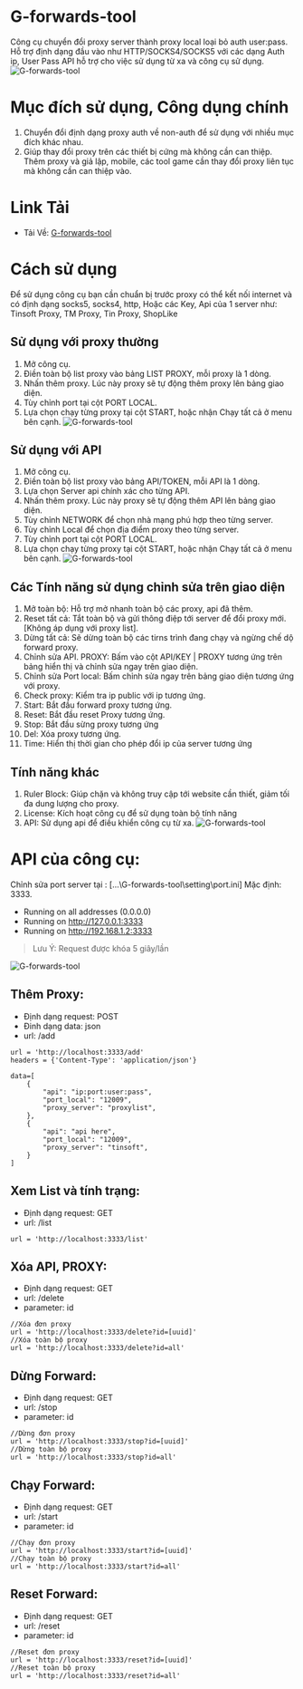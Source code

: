 # G-forwards-tool
Công cụ chuyển đổi proxy server thành proxy local loại bỏ auth user:pass.
Hỗ trợ định dạng đầu vào như HTTP/SOCKS4/SOCKS5 với các dạng Auth ip, User Pass
API hỗ trợ cho việc sử dụng từ xa và công cụ sử dụng.
![G-forwards-tool](https://github.com/2movn/G-forwards-tool/blob/main/tong-quan.png)
# Mục đích sử dụng, Công dụng chính
1. Chuyển đổi định dạng proxy auth về non-auth để sử dụng với nhiều mục đích khác nhau.
2. Giúp thay đổi proxy trên các thiết bị cứng mà không cần can thiệp. Thêm proxy và giả lập, mobile, các tool game cần thay đổi proxy liên tục mà không cần can thiệp vào.

# Link Tải
 - Tải Về: [G-forwards-tool](https://github.com/2movn/G-forwards-tool/releases/download/4.0.0/forwards-tool-v4.zip)
# Cách sử dụng
Để sử dụng công cụ bạn cần chuẩn bị trước proxy có thể kết nối internet và có định dạng socks5, socks4, http, Hoặc các Key, Api của 1 server như: Tinsoft Proxy, TM Proxy, Tin Proxy, ShopLike
## Sử dụng với proxy thường
1. Mở công cụ.
2. Điền toàn bộ list proxy vào bảng LIST PROXY, mỗi proxy là 1 dòng.
3. Nhấn thêm proxy. Lúc này proxy sẽ tự động thêm proxy lên bảng giao diện.
4. Tùy chỉnh port tại cột PORT LOCAL.
5. Lựa chọn chạy từng proxy tại cột START, hoặc nhận Chạy tất cả ở menu bên cạnh.
![G-forwards-tool](https://github.com/2movn/G-forwards-tool/blob/main/proxy-list.png?raw=true)
## Sử dụng với API
1. Mở công cụ.
2. Điền toàn bộ list proxy vào bảng API/TOKEN, mỗi API là 1 dòng.
3. Lựa chọn Server api chính xác cho từng API.
4. Nhấn thêm proxy. Lúc này proxy sẽ tự động thêm API lên bảng giao diện.
5. Tùy chỉnh NETWORK để chọn nhà mạng phú hợp theo từng server.
6. Tùy chỉnh Local để chọn địa điểm proxy theo từng server.
7. Tùy chỉnh port tại cột PORT LOCAL.
8. Lựa chọn chạy từng proxy tại cột START, hoặc nhận Chạy tất cả ở menu bên cạnh.
![G-forwards-tool](https://github.com/2movn/G-forwards-tool/blob/main/api.png?raw=true)
## Các Tính năng sử dụng chỉnh sửa trên giao diện
1. Mở toàn bộ: Hỗ trợ mở nhanh toàn bộ các proxy, api đã thêm.
2. Reset tất cả: Tắt toàn bộ và gửi thông điệp tới server để đổi proxy mới. [Không áp dụng với proxy list].
3. Dừng tất cả: Sẽ dừng toàn bộ các tirns trình đang chạy và ngừng chế dộ forward proxy.
4. Chỉnh sửa API. PROXY: Bấm vào cột API/KEY | PROXY tương ứng trên bảng hiển thị và chỉnh sửa ngay trên giao diện.
5. Chỉnh sửa Port local: Bấm chỉnh sửa ngay trên bảng giao diện tương ứng với proxy.
6. Check proxy: Kiểm tra ip public với ip tương ứng.
7. Start: Bắt đầu forward proxy tương ứng.
8. Reset: Bắt đầu reset Proxy tương ứng.
9. Stop: Bắt đầu sừng proxy tương ứng
10. Del: Xóa proxy tương ứng.
11. Time: Hiển thị thời gian cho phép đổi ip của server tương ứng

## Tính năng khác
1. Ruler Block: Giúp chặn và không truy cập tới website cần thiết, giảm tối đa dung lượng cho proxy.
2. License: Kích hoạt công cụ để sử dụng toàn bộ tính năng
3. API: Sử dụng api để điều khiển công cụ từ xa.
![G-forwards-tool](https://github.com/2movn/G-forwards-tool/blob/main/block.png?raw=true)
# API của công cụ:
Chỉnh sửa port server tại : [...\G-forwards-tool\setting\port.ini] Mặc định: 3333.
 * Running on all addresses (0.0.0.0)
 * Running on http://127.0.0.1:3333
 * Running on http://192.168.1.2:3333

> Lưu Ý: Request được khóa 5 giây/lần

![G-forwards-tool](https://github.com/2movn/G-forwards-tool/blob/main/getlist.png?raw=true)
## Thêm Proxy:
- Định dạng request: POST
- Đinh dạng data: json
- url: /add
```
url = 'http://localhost:3333/add'
headers = {'Content-Type': 'application/json'}

data=[
    {
        "api": "ip:port:user:pass",
        "port_local": "12009",
        "proxy_server": "proxylist",
    },
    {
        "api": "api here",
        "port_local": "12009",
        "proxy_server": "tinsoft",
    }
]
```
## Xem List và tính trạng:
- Định dạng request: GET
- url: /list
```
url = 'http://localhost:3333/list'
```
## Xóa API, PROXY:
- Định dạng request: GET
- url: /delete
- parameter: id
```
//Xóa đơn proxy
url = 'http://localhost:3333/delete?id=[uuid]'
//Xóa toàn bộ proxy
url = 'http://localhost:3333/delete?id=all'
```
## Dừng Forward:
- Định dạng request: GET
- url: /stop
- parameter: id
```
//Dừng đơn proxy
url = 'http://localhost:3333/stop?id=[uuid]'
//Dừng toàn bộ proxy
url = 'http://localhost:3333/stop?id=all'
```
## Chạy Forward:
- Định dạng request: GET
- url: /start
- parameter: id
```
//Chạy đơn proxy
url = 'http://localhost:3333/start?id=[uuid]'
//Chạy toàn bộ proxy
url = 'http://localhost:3333/start?id=all'
```
## Reset Forward:
- Định dạng request: GET
- url: /reset
- parameter: id
```
//Reset đơn proxy
url = 'http://localhost:3333/reset?id=[uuid]'
//Reset toàn bộ proxy
url = 'http://localhost:3333/reset?id=all'
```
